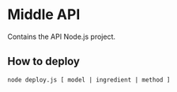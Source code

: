 # Middle API
Contains the API Node.js project.

## How to deploy
`node deploy.js [ model | ingredient | method ]`